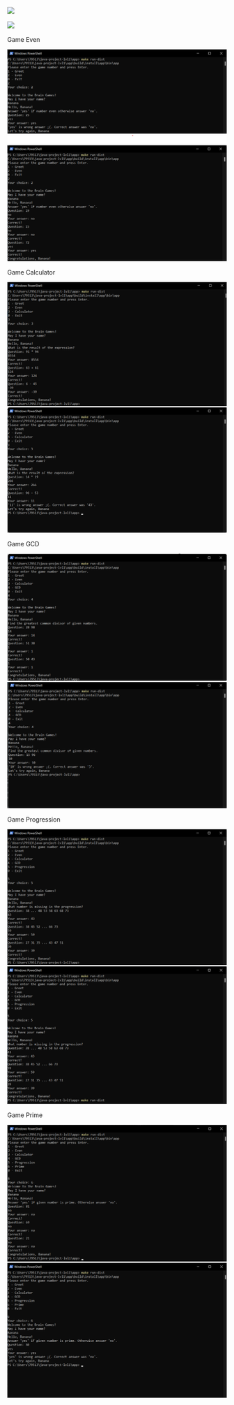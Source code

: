 <a href="https://codeclimate.com/github/winone6666/java-project-lvl1/maintainability"><img src="https://api.codeclimate.com/v1/badges/bebb889df0bee4ef10f7/maintainability" /></a>

<a href="https://codeclimate.com/github/winone6666/java-project-lvl1/test_coverage"><img src="https://api.codeclimate.com/v1/badges/bebb889df0bee4ef10f7/test_coverage"/></a>

Game Even

![img.png](screenshotsGames/img.png)
![img_1.png](screenshotsGames/img_1.png)

Game Calculator

![img_2.png](screenshotsGames/img_2.png)
![img_3.png](screenshotsGames/img_3.png)

Game GCD

![img_4.png](screenshotsGames/img_4.png)
![img_5.png](screenshotsGames/img_5.png)

Game Progression

![img_6.png](screenshotsGames/img_6.png)
![img_7.png](screenshotsGames/img_7.png)

Game Prime

![img_8.png](screenshotsGames/img_8.png)
![img_9.png](screenshotsGames/img_9.png)